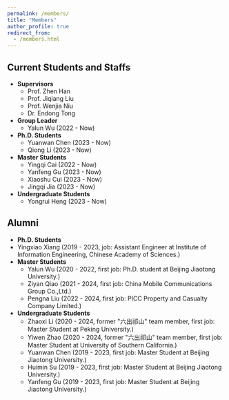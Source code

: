 ```yaml
---
permalink: /members/
title: "Members"
author_profile: true
redirect_from: 
  - /members.html
---
```


## Current Students and Staffs

- **Supervisors** 
  - Prof. Zhen Han
  - Prof. Jiqiang Liu
  - Prof. Wenjia Niu
  - Dr. Endong Tong
- **Group Leader**
  - Yalun Wu (2022 - Now)
- **Ph.D. Students**
  - Yuanwan Chen (2023 - Now)
  - Qiong Li (2023 - Now)
- **Master Students**
  - Yingqi Cai (2022 - Now)
  - Yanfeng Gu (2023 - Now)
  - Xiaoshu Cui (2023 - Now)
  - Jingqi Jia (2023 - Now)
- **Undergraduate Students**
  - Yongrui Heng (2023 - Now)

## Alumni

- **Ph.D. Students**
- Yingxiao Xiang (2019 - 2023, job: Assistant Engineer at Institute of Information Engineering, Chinese Academy of Sciences.)
- **Master Students**
  - Yalun Wu (2020 - 2022, first job: Ph.D. student at Beijing Jiaotong University.)
  - Ziyan Qiao (2021 - 2024, first job: China Mobile Communications Group Co.,Ltd.)
  - Pengna Liu (2022 - 2024, first job: PICC Property and Casualty Company Limited.)
- **Undergraduate Students**
  - Zhaoxi Li (2020 - 2024, former "六出祁山" team member, first job: Master Student at Peking University.)
  - Yiwen Zhao (2020 - 2024, former "六出祁山" team member, first job: Master Student at University of Southern California.)
  - Yuanwan Chen (2019 - 2023, first job: Master Student at Beijing Jiaotong University.)
  - Huimin Su (2019 - 2023, first job: Master Student at Beijing Jiaotong University.)
  - Yanfeng Gu (2019 - 2023, first job: Master Student at Beijing Jiaotong University.)
